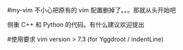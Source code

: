 #my-vim
不小心把原有的 vim 配置删掉了。。。那就从头开始吧

侧重 C++ 和 Python 的代码。有什么建议欢迎提出

#使用要求
vim version > 7.3 (for  Yggdroot / indentLine)

